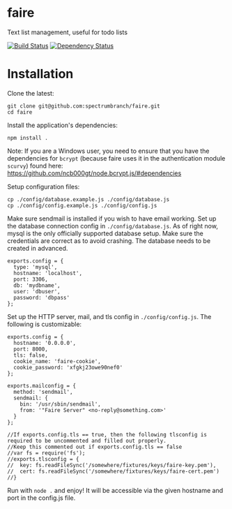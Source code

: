 faire
=====

Text list management, useful for todo lists

[![Build Status](https://api.travis-ci.org/spectrumbranch/faire.png)](http://travis-ci.org/spectrumbranch/faire)
[![Dependency Status](https://david-dm.org/spectrumbranch/faire.svg)](https://david-dm.org/spectrumbranch/faire)

Installation
============
Clone the latest:
```
git clone git@github.com:spectrumbranch/faire.git
cd faire
```
Install the application's dependencies:
```
npm install .
```

Note: If you are a Windows user, you need to ensure that you have the dependencies for ```bcrypt``` (because faire uses it in the authentication module ```scurvy```) found here: https://github.com/ncb000gt/node.bcrypt.js/#dependencies

Setup configuration files:
```
cp ./config/database.example.js ./config/database.js
cp ./config/config.example.js ./config/config.js
```

Make sure sendmail is installed if you wish to have email working.
Set up the database connection config in ```./config/database.js```. As of right now, mysql is the only officially supported database setup. Make sure the credentials are correct as to avoid crashing. The database needs to be created in advanced.
```
exports.config = {
  type: 'mysql',
  hostname: 'localhost',
  port: 3306,
  db: 'mydbname',
  user: 'dbuser',
  password: 'dbpass'
};
```
Set up the HTTP server, mail, and tls config in ```./config/config.js```. The following is customizable:
```
exports.config = {
  hostname: '0.0.0.0',
  port: 8000,
  tls: false,
  cookie_name: 'faire-cookie',
  cookie_password: 'xfgkj23owe90nef0'
};

exports.mailconfig = {
  method: 'sendmail',
  sendmail: {
    bin: '/usr/sbin/sendmail',
	from: '"Faire Server" <no-reply@something.com>'
  }
};

//If exports.config.tls == true, then the following tlsconfig is required to be uncommented and filled out properly.
//Keep this commented out if exports.config.tls == false
//var fs = require('fs');
//exports.tlsconfig = {
//  key: fs.readFileSync('/somewhere/fixtures/keys/faire-key.pem'),
//  cert: fs.readFileSync('/somewhere/fixtures/keys/faire-cert.pem')
//}
```

Run with ```node .``` and enjoy! It will be accessible via the given hostname and port in the config.js file.
